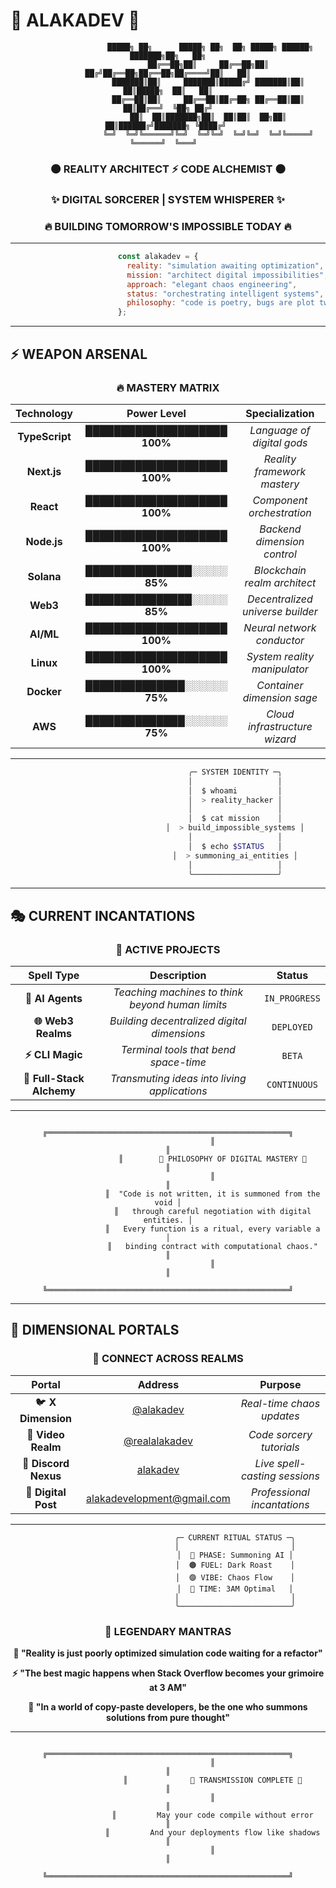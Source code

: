 # 🔮 ALAKADEV 🔮

<div align="center">

```
                   █████╗ ██╗      █████╗ ██╗  ██╗ █████╗ ██████╗ ███████╗██╗   ██╗
                  ██╔══██╗██║     ██╔══██╗██║ ██╔╝██╔══██╗██╔══██╗██╔════╝██║   ██║
                  ███████║██║     ███████║█████╔╝ ███████║██║  ██║█████╗  ██║   ██║
                  ██╔══██║██║     ██╔══██║██╔═██╗ ██╔══██║██║  ██║██╔══╝  ╚██╗ ██╔╝
                  ██║  ██║███████╗██║  ██║██║  ██╗██║  ██║██████╔╝███████╗ ╚████╔╝ 
                  ╚═╝  ╚═╝╚══════╝╚═╝  ╚═╝╚═╝  ╚═╝╚═╝  ╚═╝╚═════╝ ╚══════╝  ╚═══╝  
```

### 🌑 REALITY ARCHITECT ⚡ CODE ALCHEMIST 🌑
### ✨ DIGITAL SORCERER | SYSTEM WHISPERER ✨
### 🔥 BUILDING TOMORROW'S IMPOSSIBLE TODAY 🔥

</div>

---

<div>

```javascript
                        const alakadev = {
                          reality: "simulation awaiting optimization",
                          mission: "architect digital impossibilities", 
                          approach: "elegant chaos engineering",
                          status: "orchestrating intelligent systems",
                          philosophy: "code is poetry, bugs are plot twists"
                        };
```

</div>

---

## ⚡ WEAPON ARSENAL

<div align="center">

### 🔥 MASTERY MATRIX

| **Technology** | **Power Level** | **Specialization** |
|:--------------:|:---------------:|:-----------------:|
| **TypeScript** | ████████████████████ **100%** | *Language of digital gods* |
| **Next.js** | ████████████████████ **100%** | *Reality framework mastery* |
| **React** | ████████████████████ **100%** | *Component orchestration* |
| **Node.js** | ████████████████████ **100%** | *Backend dimension control* |
| **Solana** | ███████████████░░░░░ **85%** | *Blockchain realm architect* |
| **Web3** | ███████████████░░░░░ **85%** | *Decentralized universe builder* |
| **AI/ML** | ████████████████████ **100%** | *Neural network conductor* |
| **Linux** | ████████████████████ **100%** | *System reality manipulator* |
| **Docker** | ██████████████░░░░░░ **75%** | *Container dimension sage* |
| **AWS** | ██████████████░░░░░░ **75%** | *Cloud infrastructure wizard* |

</div>

---

<div align="center">

```bash
                              ╭─ SYSTEM IDENTITY ─╮
                              │                   │
                              │  $ whoami         │
                              │  > reality_hacker │
                              │                   │
                              │  $ cat mission    │
                              │  > build_impossible_systems │
                              │                   │
                              │  $ echo $STATUS   │
                              │  > summoning_ai_entities │
                              │                   │
                              ╰───────────────────╯
```

</div>

---

## 🎭 CURRENT INCANTATIONS

<div align="center">

### 🔮 ACTIVE PROJECTS

| **Spell Type** | **Description** | **Status** |
|:--------------:|:---------------:|:----------:|
| **🤖 AI Agents** | *Teaching machines to think beyond human limits* | `IN_PROGRESS` |
| **🌐 Web3 Realms** | *Building decentralized digital dimensions* | `DEPLOYED` |
| **⚡ CLI Magic** | *Terminal tools that bend space-time* | `BETA` |
| **🧪 Full-Stack Alchemy** | *Transmuting ideas into living applications* | `CONTINUOUS` |

</div>

---

<div align="center">

```
                    ╔══════════════════════════════════════════════════════╗
                    ║                                                      ║
                    ║        🌟 PHILOSOPHY OF DIGITAL MASTERY 🌟          ║
                    ║                                                      ║
                    ║  "Code is not written, it is summoned from the void │
                    ║   through careful negotiation with digital entities. │
                    ║   Every function is a ritual, every variable a       │
                    ║   binding contract with computational chaos."        ║
                    ║                                                      ║
                    ╚══════════════════════════════════════════════════════╝
```

</div>

---

## 📡 DIMENSIONAL PORTALS

<div align="center">

### 🌌 CONNECT ACROSS REALMS

| **Portal** | **Address** | **Purpose** |
|:----------:|:-----------:|:-----------:|
| 🐦 **X Dimension** | [@alakadev](https://twitter.com/alakadev) | *Real-time chaos updates* |
| 🎥 **Video Realm** | [@realalakadev](https://youtube.com/@realalakadev) | *Code sorcery tutorials* |
| 💬 **Discord Nexus** | [alakadev](https://discord.gg/alakadev) | *Live spell-casting sessions* |
| 📧 **Digital Post** | [alakadevelopment@gmail.com](mailto:alakadevelopment@gmail.com) | *Professional incantations* |

</div>

---

<div align="center">

```
                              ╭─ CURRENT RITUAL STATUS ─╮
                              │                         │
                              │  🔴 PHASE: Summoning AI │
                              │  🟤 FUEL: Dark Roast    │
                              │  🟣 VIBE: Chaos Flow    │
                              │  🌙 TIME: 3AM Optimal   │
                              │                         │
                              ╰─────────────────────────╯
```

### 🌟 LEGENDARY MANTRAS

**🔮 "Reality is just poorly optimized simulation code waiting for a refactor"**

**⚡ "The best magic happens when Stack Overflow becomes your grimoire at 3 AM"**

**🌙 "In a world of copy-paste developers, be the one who summons solutions from pure thought"**

</div>

---

<div align="center">

```
                    ╔══════════════════════════════════════════════════════╗
                    ║                                                      ║
                    ║              🌟 TRANSMISSION COMPLETE 🌟            ║
                    ║                                                      ║
                    ║         May your code compile without error         ║
                    ║         And your deployments flow like shadows      ║
                    ║                                                      ║
                    ╚══════════════════════════════════════════════════════╝
```

</div>

